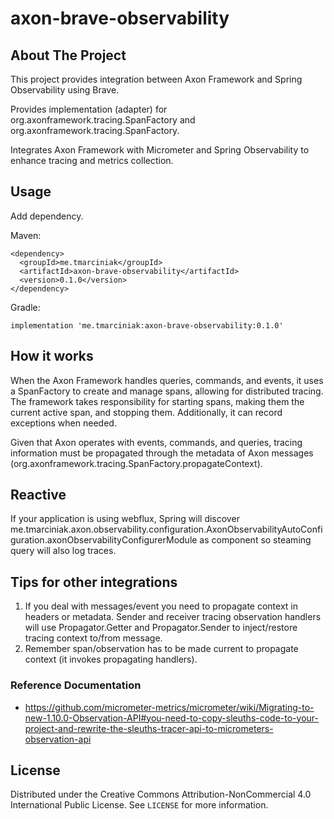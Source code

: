 axon-brave-observability
==========================

## About The Project

This project provides integration between Axon Framework and Spring Observability using Brave.

Provides implementation (adapter) for org.axonframework.tracing.SpanFactory and org.axonframework.tracing.SpanFactory.

Integrates Axon Framework with Micrometer and Spring Observability to enhance tracing and metrics collection.

## Usage

Add dependency.

Maven:

```
<dependency>
  <groupId>me.tmarciniak</groupId>
  <artifactId>axon-brave-observability</artifactId>
  <version>0.1.0</version>
</dependency>
```

Gradle:
```
implementation 'me.tmarciniak:axon-brave-observability:0.1.0'
```
## How it works

When the Axon Framework handles queries, commands, and events, it uses a SpanFactory to create and manage spans, allowing for distributed tracing. The framework takes responsibility for starting spans, making them the current active span, and stopping them. Additionally, it can record exceptions when needed.

Given that Axon operates with events, commands, and queries, tracing information must be propagated through the metadata of Axon messages (org.axonframework.tracing.SpanFactory.propagateContext).

## Reactive

If your application is using webflux, Spring will discover me.tmarciniak.axon.observability.configuration.AxonObservabilityAutoConfiguration.axonObservabilityConfigurerModule as component so steaming query will also log traces.

## Tips for other integrations

1. If you deal with messages/event you need to propagate context in headers or metadata. Sender and receiver tracing observation handlers will use Propagator.Getter and Propagator.Sender to inject/restore tracing context to/from message.  
2. Remember span/observation has to be made current to propagate context (it invokes propagating handlers).

### Reference Documentation

* https://github.com/micrometer-metrics/micrometer/wiki/Migrating-to-new-1.10.0-Observation-API#you-need-to-copy-sleuths-code-to-your-project-and-rewrite-the-sleuths-tracer-api-to-micrometers-observation-api

## License
Distributed under the Creative Commons Attribution-NonCommercial 4.0 International Public License. See `LICENSE` for more information.